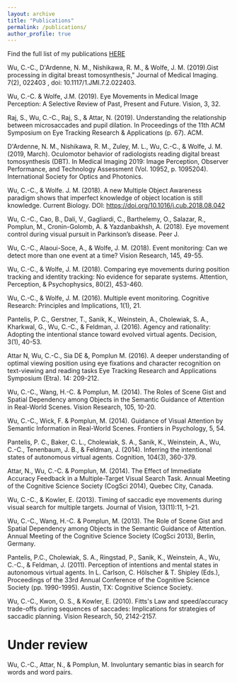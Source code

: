 ```yaml
---
layout: archive
title: "Publications"
permalink: /publications/
author_profile: true
---
```



Find the full list of my publications [HERE](https://scholar.google.com/citations?hl=en&user=dqokykoAAAAJ&view_op=list_works&sortby=pubdate)

Wu, C.-C., D'Ardenne, N. M., Nishikawa, R. M., & Wolfe, J. M. (2019).Gist processing in digital breast tomosynthesis," Journal of Medical Imaging. 7(2), 022403 , doi: 10.1117/1.JMI.7.2.022403.

Wu, C.-C. & Wolfe, J.M. (2019). Eye Movements in Medical Image Perception: A Selective Review of Past, Present and Future. Vision, 3, 32.

Raj, S., Wu, C.-C., Raj, S., & Attar, N. (2019). Understanding the relationship between microsaccades and pupil dilation. In Proceedings of the 11th ACM Symposium on Eye Tracking Research & Applications (p. 67). ACM.

D'Ardenne, N. M., Nishikawa, R. M., Zuley, M. L., Wu, C.-C., & Wolfe, J. M. (2019, March). Oculomotor behavior of radiologists reading digital breast tomosynthesis (DBT). In Medical Imaging 2019: Image Perception, Observer Performance, and Technology Assessment (Vol. 10952, p. 1095204). International Society for Optics and Photonics.

Wu, C.-C., & Wolfe. J. M. (2018). A new Multiple Object Awareness paradigm shows that imperfect knowledge of object location is still knowledge. Current Biology. DOI: https://doi.org/10.1016/j.cub.2018.08.042

Wu, C.-C., Cao, B., Dali, V., Gagliardi, C., Barthelemy, O., Salazar, R., Pomplun, M., Cronin-Golomb, A. & Yazdanbakhsh, A. (2018). Eye movement control during visual pursuit in Parkinson’s disease. Peer J.

Wu, C.-C., Alaoui-Soce, A., & Wolfe, J. M. (2018). Event monitoring: Can we detect more than one event at a time? Vision Research, 145, 49-55.

Wu, C.-C., & Wolfe, J. M. (2018). Comparing eye movements during position tracking and identity tracking: No evidence for separate systems. Attention, Perception, & Psychophysics, 80(2), 453-460.

Wu, C.-C., & Wolfe, J. M. (2016). Multiple event monitoring. Cognitive Research: Principles and Implications, 1(1), 21.

Pantelis, P. C., Gerstner, T., Sanik, K., Weinstein, A., Cholewiak, S. A., Kharkwal, G., Wu, C.-C., & Feldman, J. (2016). Agency and rationality: Adopting the intentional stance toward evolved virtual agents. Decision, 3(1), 40-53.

Attar N, Wu, C.-C., Sia DE &, Pomplun M. (2016). A deeper understanding of optimal viewing position using eye fixations and character recognition on text-viewing and reading tasks Eye Tracking Research and Applications Symposium (Etra). 14: 209-212.

Wu, C.-C., Wang, H.-C. & Pomplun, M. (2014). The Roles of Scene Gist and Spatial Dependency among Objects in the Semantic Guidance of Attention in Real-World Scenes. Vision Research, 105, 10-20.

Wu, C.-C., Wick, F. & Pomplun, M. (2014). Guidance of Visual Attention by Semantic Information in Real-World Scenes. Frontiers in Psychology, 5, 54.

Pantelis, P. C., Baker, C. L., Cholewiak, S. A., Sanik, K., Weinstein, A., Wu, C.-C., Tenenbaum, J. B., & Feldman, J. (2014). Inferring the intentional states of autonomous virtual agents. Cognition, 104(3), 360-379.

Attar, N., Wu, C.-C. & Pomplun, M. (2014). The Effect of Immediate Accuracy Feedback in a Multiple-Target Visual Search Task. Annual Meeting of the Cognitive Science Society (CogSci 2014), Quebec City, Canada.

Wu, C.-C., & Kowler, E. (2013). Timing of saccadic eye movements during visual search for multiple targets. Journal of Vision, 13(11):11, 1–21.

Wu, C.-C., Wang, H.-C. & Pomplun, M. (2013). The Role of Scene Gist and Spatial Dependency among Objects in the Semantic Guidance of Attention. Annual Meeting of the Cognitive Science Society (CogSci 2013), Berlin, Germany.

Pantelis, P.C., Cholewiak, S. A., Ringstad, P., Sanik, K., Weinstein, A., Wu, C.-C., & Feldman, J. (2011). Perception of intentions and mental states in autonomous virtual agents. In L. Carlson, C. Hölscher & T. Shipley (Eds.), Proceedings of the 33rd Annual Conference of the Cognitive Science Society (pp. 1990-1995). Austin, TX: Cognitive Science Society.

Wu, C.-C., Kwon, O. S., & Kowler, E. (2010). Fitts's Law and speed/accuracy trade-offs during sequences of saccades: Implications for strategies of saccadic planning. Vision Research, 50, 2142-2157.
 
Under review 
===============
Wu, C.-C., Attar, N., & Pomplun, M.  Involuntary semantic bias in search for words and word pairs.

